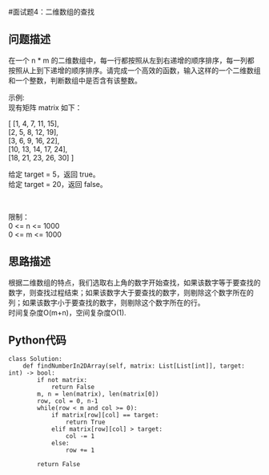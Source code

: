 #面试题4：二维数组的查找
## 问题描述
在一个 n * m 的二维数组中，每一行都按照从左到右递增的顺序排序，每一列都按照从上到下递增的顺序排序。请完成一个高效的函数，输入这样的一个二维数组和一个整数，判断数组中是否含有该整数。

示例:  
现有矩阵 matrix 如下：

[
  [1,   4,  7, 11, 15],  
  [2,   5,  8, 12, 19],  
  [3,   6,  9, 16, 22],  
  [10, 13, 14, 17, 24],  
  [18, 21, 23, 26, 30]
]  

给定 target = 5，返回 true。  
给定 target = 20，返回 false。

 

限制：  
0 <= n <= 1000  
0 <= m <= 1000

## 思路描述
根据二维数组的特点，我们选取右上角的数字开始查找，如果该数字等于要查找的数字，则查找过程结束；如果该数字大于要查找的数字，则剔除这个数字所在的列；如果该数字小于要查找的数字，则剔除这个数字所在的行。  
时间复杂度O(m+n)，空间复杂度O(1).

## Python代码
```
class Solution:
    def findNumberIn2DArray(self, matrix: List[List[int]], target: int) -> bool:
        if not matrix:
            return False
        m, n = len(matrix), len(matrix[0])
        row, col = 0, n-1
        while(row < m and col >= 0):
            if matrix[row][col] == target:
                return True
            elif matrix[row][col] > target:
                col -= 1
            else:
                row += 1

        return False                                                          
```